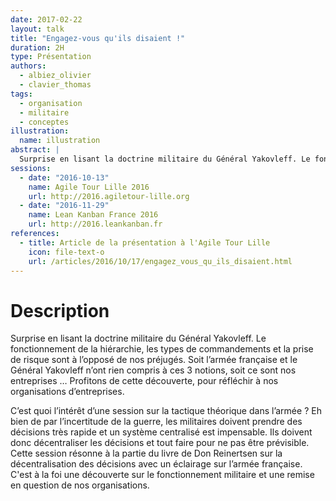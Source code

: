 ```yaml
---
date: 2017-02-22
layout: talk
title: "Engagez-vous qu'ils disaient !"
duration: 2H
type: Présentation
authors:
  - albiez_olivier
  - clavier_thomas
tags:
  - organisation
  - militaire
  - conceptes
illustration:
  name: illustration
abstract: |
  Surprise en lisant la doctrine militaire du Général Yakovleff. Le fonctionnement de la hiérarchie, les types de commandements et la prise de risque sont à l'opposé des nos préjugés. Profitons de cette découverte, pour réflechir à nos organisations d'entreprises.
sessions:
  - date: "2016-10-13"
    name: Agile Tour Lille 2016
    url: http://2016.agiletour-lille.org
  - date: "2016-11-29"
    name: Lean Kanban France 2016
    url: http://2016.leankanban.fr
references:
  - title: Article de la présentation à l'Agile Tour Lille
    icon: file-text-o
    url: /articles/2016/10/17/engagez_vous_qu_ils_disaient.html
---
```


# Description

Surprise en lisant la doctrine militaire du Général Yakovleff. Le fonctionnement de la hiérarchie, les types de commandements et la prise de risque sont à l’opposé de nos préjugés. Soit l’armée française et le Général Yakovleff n’ont rien compris à ces 3 notions, soit ce sont nos entreprises … Profitons de cette découverte, pour réfléchir à nos organisations d’entreprises.

C’est quoi l’intérêt d’une session sur la tactique théorique dans l’armée ? Eh bien de par l’incertitude de la guerre, les militaires doivent prendre des décisions très rapide et un système centralisé est impensable. Ils doivent donc décentraliser les décisions et tout faire pour ne pas être prévisible. Cette session résonne à la partie du livre de Don Reinertsen sur la décentralisation des décisions avec un éclairage sur l’armée française. C'est à la foi une découverte sur le fonctionnement militaire et une remise en question de nos organisations.
